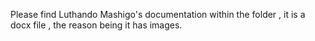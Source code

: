 Please find Luthando Mashigo's documentation within the folder , it is a docx file , the reason being it has images. 
